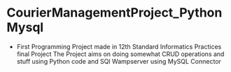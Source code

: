 # CourierManagementProject_PythonMysql
- First Programming Project made in 12th Standard Informatics Practices final Project
The Project aims on doing somewhat CRUD operations and stuff using Python code and SQl Wampserver using MySQL Connector

